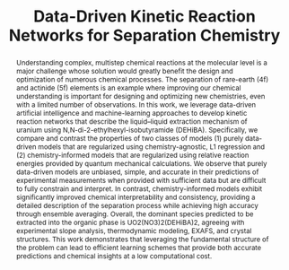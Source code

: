 ---
title: "Data-Driven Kinetic Reaction Networks for Separation Chemistry"
journal: J. Chem. Theory Comput. 2025, 21, 10, 5182–5193
authors:
  - Jiyoung Lee
  - Logan J. Augustine
  - Graeme Henkelman
  - Ping Yang
  - Danny Perez
abstract: Understanding complex, multistep chemical reactions at the molecular level is a major challenge whose solution would greatly benefit the design and optimization of numerous chemical processes. The separation of rare-earth (4f) and actinide (5f) elements is an example where improving our chemical understanding is important for designing and optimizing new chemistries, even with a limited number of observations. In this work, we leverage data-driven artificial intelligence and machine-learning approaches to develop kinetic reaction networks that describe the liquid–liquid extraction mechanism of uranium using N,N-di-2-ethylhexyl-isobutyramide (DEHiBA). Specifically, we compare and contrast the properties of two classes of models (1) purely data-driven models that are regularized using chemistry-agnostic, L1 regression and (2) chemistry-informed models that are regularized using relative reaction energies provided by quantum mechanical calculations. We observe that purely data-driven models are unbiased, simple, and accurate in their predictions of experimental measurements when provided with sufficient data but are difficult to fully constrain and interpret. In contrast, chemistry-informed models exhibit significantly improved chemical interpretability and consistency, providing a detailed description of the separation process while achieving high accuracy through ensemble averaging. Overall, the dominant species predicted to be extracted into the organic phase is UO2(NO3)2(DEHiBA)2, agreeing with experimental slope analysis, thermodynamic modeling, EXAFS, and crystal structures. This work demonstrates that leveraging the fundamental structure of the problem can lead to efficient learning schemes that provide both accurate predictions and chemical insights at a low computational cost.
full-text: https://doi.org/10.1021/acs.jctc.4c01783
---